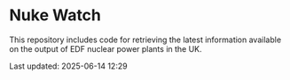 # Nuke Watch

This repository includes code for retrieving the latest information available on the output of EDF nuclear power plants in the UK.

Last updated: 2025-06-14 12:29